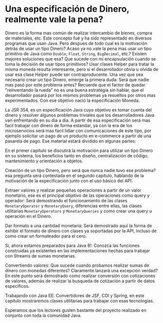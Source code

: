 # Una especificación de Dinero, realmente vale la pena?

Dinero es la forma mas común de realizar intercambio de bienes, compra de materiales, etc. Este concepto fué y ha sido representado en diversos programas que usan Java. Pero despues de todo cual es la motivación detrás de usar un tipo Dinero? Acaso ya no vale la pena mas usar un tipo primitivo de Java como ```Double```, ```Float```, ```String```, ```BigDecimal```, etc.? Existen mejores soluciones que esa? Que sucede con mi encapsulación cuando se toma la decisión de usar tipos primitivos? Usar clases Helper para tratar la misma moneda resulta interesante, pero si el desarrollador obvia u olvida de usar esa clase Helper puede ser contraproducente. Una vez que sea necesario crear un tipo Dinero, emerge la primera duda: Será que nadie mas pasó por este problema antes? Recuerde que el factor de quedar "reinventando la rueda" no es una buena estratégia sin hablar, que el desarrollador pasará por los mismos problemas ya resueltos por otros mas experimentados. Con ese objetivo nació la especificación Moneda.

La JSR 354, es un especificación Java cuyo objetivo es tomar cuenta del dinero y resolver algunos problemas triviales que los desarrolladores Java van enfrentando en su dia a dia. A partir de esa especificación será mas facil trabajar con dinero de forma estandar, ya con la era de los microservicios será mas facil lidiar con comunicaciones de este tipo, por ejemplo solicitar un pago de un producto en e-commerce a partir de una pasarela de pago. Ese material estará dividido en algunas partes:

En el primer capítulo se discutirá la motivación para utilizar un tipo Dinero en su sistema, los beneficios tanto en diseño, centralización de código, mantenimiento y orientación a objetos.

Creación de un tipo Dinero, pero será que nunca nadie tuvo ese problema? esa pregunta será contestada en el segundo capítulo, hablando de la motivación de la especificación junto con el uso básico del API.

Extraer valores y realizar pequeñas operaciones a partir de un valor monetário, ese es el principal objetivo de las operaciones como query y operador: Será demostrando el funcionamiento de las clases ```MonetaryOperator``` y ```MonetaryQuery```, diferencias entre ellas, las clases utilitarias ```MonetaryOperators``` y ```MonetaryQueries``` y como crear una query u operación en el Dinero.

Dar formato a una cantidad monetaria: Será demostrado aqui la forma de exhibir el formato de dinero con clases ya soportadas por la API, incluso de como crear un formateador para el cero.

Si, ahora estamos preparados para Java 8!: Conozca las funciones construidas ya existentes en las implementaciones hechas para trabajar con Streams de sumas monetarias.

Convertiendo valores: Que sucede cuando probamos realizar sumas de dinero con monedas diferentes? Claramente lanzará una excepción verdad? En este punto será demostrado como realizar conversión con cotizaciones de valores, además de realizar la busqueda de cotización a partir de datos especificos.

Trabajando con Java EE: Convertidores de JSF, CDI y Spring, en este capítulo mostraremos clases utilitarias para trabajar con esas tecnologias.

Esperamos que los lectores gusten bastante del proyecto realizado en conjunto con toda la comunidad Java.